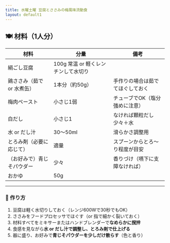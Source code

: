 ```yaml
---
title: 水曜土曜 豆腐とささみの梅風味流動食
layout: default1
---
```

## 🍽 材料（1人分）

| 材料 | 分量 | 備考 |
| --- | --- | ---- |
| 絹ごし豆腐 | 100g  常温 or 軽くレンチンして水切り |
| 鶏ささみ（茹で or 水煮缶） | 1本分（約50g） | 手作りの場合は茹でてほぐしておく |
| 梅肉ペースト | 小さじ1弱 | チューブでOK（塩分強めに注意）  |
| 白だし | 小さじ1 | なければ顆粒だし少々＋水 |
| 水 or だし汁 | 30〜50ml | 滑らかさ調整用 |
| とろみ剤（必要に応じて）| 適量 | スプーンからとろ〜り程度が目安 |
| （お好みで）青じそパウダー | 少々 | 香りづけ（嚥下に支障なければ）   |
| おかゆ | 50g | |

---

### 🔧 作り方

1. 豆腐は軽く水切りしておく（レンジ600Wで30秒でもOK）
2. ささみをフードプロセッサでほぐす（or 指で細かく裂いておく）
3. 材料すべてをミキサーまたはハンドブレンダーで**なめらかに撹拌**
4. 食感を見ながら**水 or だし汁で調整し、とろみ剤で仕上げる**
5. 器に盛り、お好みで**青じそパウダーを少しだけ散らす**（色と香り）
